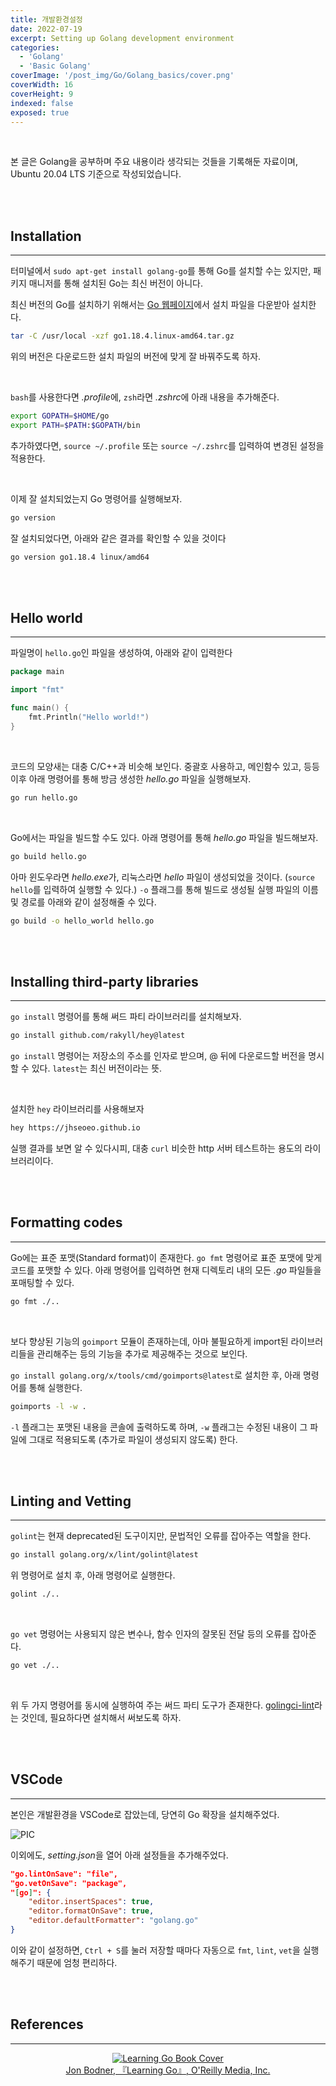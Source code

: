 ```yaml
---
title: 개발환경설정
date: 2022-07-19
excerpt: Setting up Golang development environment
categories:
  - 'Golang'
  - 'Basic Golang'
coverImage: '/post_img/Go/Golang_basics/cover.png'
coverWidth: 16
coverHeight: 9
indexed: false
exposed: true
---
```


<script>
  import Image from '$lib/components/Image.svelte';
</script>

<br>

본 글은 Golang을 공부하며 주요 내용이라 생각되는 것들을 기록해둔 자료이며, Ubuntu 20.04 LTS 기준으로 작성되었습니다.

<br><br>

## Installation

---

터미널에서 `sudo apt-get install golang-go`를 통해 Go를 설치할 수는 있지만, 패키지 매니저를 통해 설치된 Go는 최신 버전이 아니다.

최신 버전의 Go를 설치하기 위해서는 [Go 웹페이지](https://go.dev/dl/)에서 설치 파일을 다운받아 설치한다.

```bash
tar -C /usr/local -xzf go1.18.4.linux-amd64.tar.gz
```

위의 버전은 다운로드한 설치 파일의 버전에 맞게 잘 바꿔주도록 하자.

<br>

`bash`를 사용한다면 *.profile*에, `zsh`라면 *.zshrc*에 아래 내용을 추가해준다.

```bash
export GOPATH=$HOME/go
export PATH=$PATH:$GOPATH/bin
```

추가하였다면, `source ~/.profile` 또는 `source ~/.zshrc`를 입력하여 변경된 설정을 적용한다.

<br>

이제 잘 설치되었는지 Go 명령어를 실행해보자.

```bash
go version
```

잘 설치되었다면, 아래와 같은 결과를 확인할 수 있을 것이다

```bash
go version go1.18.4 linux/amd64
```

<br><br>

## Hello world

---

파일명이 `hello.go`인 파일을 생성하여, 아래와 같이 입력한다

```go
package main

import "fmt"

func main() {
    fmt.Println("Hello world!")
}
```

<br>

코드의 모양새는 대충 C/C++과 비슷해 보인다. 중괄호 사용하고, 메인함수 있고, 등등
이후 아래 명령어를 통해 방금 생성한 _hello.go_ 파일을 실행해보자.

```bash
go run hello.go
```

<br>

Go에서는 파일을 빌드할 수도 있다. 아래 명령어를 통해 _hello.go_ 파일을 빌드해보자.

```bash
go build hello.go
```

아마 윈도우라면 *hello.exe*가, 리눅스라면 _hello_ 파일이 생성되었을 것이다. (`source hello`를 입력하여 실행할 수 있다.)
`-o` 플래그를 통해 빌드로 생성될 실행 파일의 이름 및 경로를 아래와 같이 설정해줄 수 있다.

```bash
go build -o hello_world hello.go
```

<br><br>

## Installing third-party libraries

---

`go install` 명령어를 통해 써드 파티 라이브러리를 설치해보자.

```bash
go install github.com/rakyll/hey@latest
```

`go install` 명령어는 저장소의 주소를 인자로 받으며, @ 뒤에 다운로드할 버전을 명시할 수 있다. `latest`는 최신 버전이라는 뜻.

<br>

설치한 `hey` 라이브러리를 사용해보자

```bash
hey https://jhseoeo.github.io
```

실행 결과를 보면 알 수 있다시피, 대충 `curl` 비슷한 http 서버 테스트하는 용도의 라이브러리이다.

<br><br>

## Formatting codes

---

Go에는 표준 포맷(Standard format)이 존재한다. `go fmt` 명령어로 표준 포맷에 맞게 코드를 포맷할 수 있다. 아래 명령어를 입력하면 현재 디렉토리 내의 모든 _.go_ 파일들을 포매팅할 수 있다.

```bash
go fmt ./..
```

<br>

보다 향상된 기능의 `goimport` 모듈이 존재하는데, 아마 불필요하게 import된 라이브러리들을 관리해주는 등의 기능을 추가로 제공해주는 것으로 보인다.

`go install golang.org/x/tools/cmd/goimports@latest`로 설치한 후, 아래 명령어를 통해 실행한다.

```bash
goimports -l -w .
```

`-l` 플래그는 포맷된 내용을 콘솔에 출력하도록 하며, `-w` 플래그는 수정된 내용이 그 파일에 그대로 적용되도록 (추가로 파일이 생성되지 않도록) 한다.

<br><br>

## Linting and Vetting

---

`golint`는 현재 deprecated된 도구이지만, 문법적인 오류를 잡아주는 역할을 한다.

```bash
go install golang.org/x/lint/golint@latest
```

위 명령어로 설치 후, 아래 명령어로 실행한다.

```bash
golint ./..
```

<br>

`go vet` 명령어는 사용되지 않은 변수나, 함수 인자의 잘못된 전달 등의 오류를 잡아준다.

```bash
go vet ./..
```

<br>

위 두 가지 명령어를 동시에 실행하여 주는 써드 파티 도구가 존재한다. [golingci-lint](https://golangci-lint.run/usage/install/)라는 것인데, 필요하다면 설치해서 써보도록 하자.

<br><br>

## VSCode

---

본인은 개발환경을 VSCode로 잡았는데, 당연히 Go 확장을 설치해주었다.

<Image alt="PIC" src="/post_img/Go/Golang_basics/GO1/1.PNG"/>

<br>

이외에도, *setting.json*을 열어 아래 설정들을 추가해주었다.

```json
"go.lintOnSave": "file",
"go.vetOnSave": "package",
"[go]": {
    "editor.insertSpaces": true,
    "editor.formatOnSave": true,
    "editor.defaultFormatter": "golang.go"
}
```

이와 같이 설정하면, `Ctrl + S`를 눌러 저장할 때마다 자동으로 `fmt`, `lint`, `vet`을 실행해주기 때문에 엄청 편리하다.

<br><br>

## References

---

<center>

[
<Image alt="Learning Go Book Cover" src="https://learning.oreilly.com/covers/urn:orm:book:9781492077206/400w/"/>
](https://learning.oreilly.com/library/view/learning-go/9781492077206/)<br>
[Jon Bodner, 『Learning Go』, O'Reilly Media, Inc.](https://learning.oreilly.com/library/view/learning-go/9781492077206/)

</center>

<br><br>
